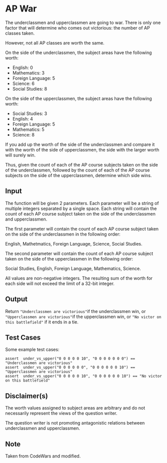 # AP War

The underclassmen and upperclassmen are going to war. There is only one
factor that will determine who comes out victorious: the number of AP
classes taken.

However, not all AP classes are worth the same.

On the side of the underclassmen, the subject areas have the following
worth:

-   English: 0
-   Mathematics: 3
-   Foreign Language: 5
-   Science: 6
-   Social Studies: 8

On the side of the upperclassmen, the subject areas have the following
worth:

-   Social Studies: 3
-   English: 4
-   Foreign Language: 5
-   Mathematics: 5
-   Science: 8

If you add up the worth of the side of the underclassmen and compare it
with the worth of the side of upperclassmen, the side with the larger
worth will surely win.

Thus, given the count of each of the AP course subjects taken on the
side of the underclassmen, followed by the count of each of the AP
course subjects on the side of the upperclassmen, determine which side
wins.

## Input

The function will be given 2 parameters. Each parameter will be a string
of multiple integers separated by a single space. Each string will
contain the count of each AP course subject taken on the side of the
underclassmen and upperclassmen.

The first parameter will contain the count of each AP course subject
taken on the side of the underclassmen in the following order:

English, Mathetmatics, Foreign Language, Science, Social Studies.

The second parameter will contain the count of each AP course subject
taken on the side of the upperclassmen in the following order:

Social Studies, English, Foreign Language, Mathematics, Science.

All values are non-negative integers. The resulting sum of the worth for
each side will not exceed the limit of a 32-bit integer.

## Output

Return `"Underclassmen are victorious"`if the underclassmen win, or
`"Upperclassmen are victorious"`if the upperclassmen win, or
`"No victor on this battlefield"` if it ends in a tie.

## Test Cases

Some example test cases:

    assert  under_vs_upper("0 0 0 0 0 10", "0 0 0 0 0 0 0") == "Underclassmen are victorious"
    assert  under_vs_upper("0 0 0 0 0 0", "0 0 0 0 0 0 10") == "Upperclassmen are victorious"
    assert  under_vs_upper("0 0 0 0 0 10", "0 0 0 0 0 0 10") == "No victor on this battlefield"

## Disclaimer(s)

The worth values assigned to subject areas are arbitrary and do not
necessarily represent the views of the question writer.

The question writer is not promoting antagonistic relations between
underclassmen and upperclassmen.

## Note

Taken from CodeWars and modified.
